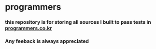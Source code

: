# programmers

### this repository is for storing all sources I built to pass tests in [programmers.co.kr](programmers.co.kr)
### Any feeback is always appreciated
